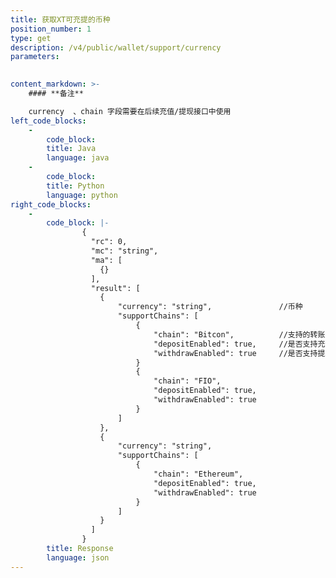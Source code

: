 ```yaml
---
title: 获取XT可充提的币种
position_number: 1
type: get
description: /v4/public/wallet/support/currency
parameters:
    

content_markdown: >-
    #### **备注**

    currency  、chain 字段需要在后续充值/提现接口中使用
left_code_blocks:
    -
        code_block:
        title: Java
        language: java
    -
        code_block:
        title: Python
        language: python
right_code_blocks:
    -
        code_block: |-
                {
                  "rc": 0,
                  "mc": "string",
                  "ma": [
                    {}
                  ],
                  "result": [
                    {
                        "currency": "string",               //币种
                        "supportChains": [
                            {
                                "chain": "Bitcon",          //支持的转账网络
                                "depositEnabled": true,     //是否支持充值，true:支持，false:不支持
                                "withdrawEnabled": true     //是否支持提现，true:支持，false:不支持
                            }
                            {
                                "chain": "FIO",
                                "depositEnabled": true,
                                "withdrawEnabled": true
                            }
                        ]           
                    },
                    {
                        "currency": "string",
                        "supportChains": [
                            {
                                "chain": "Ethereum",
                                "depositEnabled": true,
                                "withdrawEnabled": true
                            }
                        ]
                    }
                  ]
                }
        title: Response
        language: json
---
```

